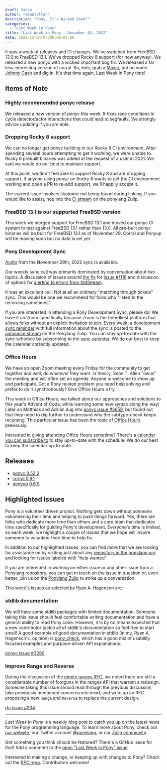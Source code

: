 ```yaml
---
draft: false
author: "seantallen"
description: "Pony, It's Wicked Good!"
categories:
  - "Last Week in Pony"
title: "Last Week in Pony - December 04, 2022"
date: 2022-12-04T07:00:06-04:00
---
```


It was a week of releases and CI changes. We've switched from FreeBSD 13.0 to FreeBSD 13.1. We've dropped Rocky 8 support (for now anyway). We released a new ponyc with a wicked important bug fix. We released a far less interesting version of corral. So, kids, grab a [Moxie](https://www.drinkmoxie.com/), put on some [Johnny Cash](https://www.youtube.com/watch?v=ZTol6KfcEFw) and dig in. It's that time again, Last Week in Pony time!

<!-- more -->

## Items of Note

### Highly recommended ponyc release

We released a new version of ponyc this week. It fixes race conditions in cycle detector/actor interactions that could lead to segfaults. We strongly advice updating if you are able.

### Dropping Rocky 8 support

We can no longer get ponyc building in our Rocky 8 CI environment. After spending several hours attempting to get it working, we were unable to. Rocky 8 prebuilt binaries was added at the request of a user in 2021. We said we would do our best to maintain support.

At this point, we don't feel able to support Rocky 8 and are dropping support. If anyone using ponyc on Rocky 8 wants to get the CI environment working and open a PR to re-add support, we'll happily accept it.

The current issue involves libatomic not being found during linking. If you would like to assist, hop into the [CI stream](https://ponylang.zulipchat.com/#narrow/stream/190359-ci) on the ponylang Zulip.

### FreeBSD 13.1 is our supported FreeBSD version

This week we merged support for FreeBSD 13.1 and moved our ponyc CI system to test against FreeBSD 13.1 rather than 13.0. All pre-built ponyc binaries will be built for FreeBSD 13.1 as of November 29. Corral and Ponyup will be moving soon but no date is set yet.

### Pony Development Sync

[Audio](https://sync-recordings.ponylang.io/r/2022_11_29.m4a) from the November 29th, 2022 sync is available.

Our weekly sync call was primarily dominated by conversation about two topics. A discussion of issues around [the fix](https://github.com/ponylang/ponyc/pull/4256) for [issue #1118](https://github.com/ponylang/ponyc/issues/1118) and discussion of options for [alerting to errors from StdStream](https://github.com/ponylang/rfcs/issues/205).

It was an excellent call. Not at all an ordinary "marching through tickets" sync. This would be one we recommend for folks who "listen to the recording sometimes".

If you are interested in attending a Pony Development Sync, please do! We have it on Zoom specifically because Zoom is the friendliest platform that allows folks without an explicit invitation to join. Every week, [a development sync reminder](https://ponylang.zulipchat.com/#narrow/stream/189932-announce/topic/Sync.20Reminder) with full information about the sync is posted to the [announce stream](https://ponylang.zulipchat.com/#narrow/stream/189932-announce) on the Ponylang Zulip. You can stay up-to-date with the sync schedule by subscribing to the [sync calendar](https://calendar.google.com/calendar/ical/59jcru6f50mrpqbm7em4iclnkk%40group.calendar.google.com/public/basic.ics). We do our best to keep the calendar correctly updated.

### Office Hours

We have an open Zoom meeting every Friday for the community to get together and well, do whatever they want. In theory, Sean T. Allen "owns" the meeting and will often set an agenda. Anyone is welcome to show up and participate. Got a Pony related problem you need help solving and prefer to do it synchronously? Give Office Hours a try.

This week in Office Hours, we talked about our approaches and solutions to this year's Advent of Code, while learning some new syntax along the way! Later on Matthias and Adrian dug into [ponyc issue #3658](https://github.com/ponylang/ponyc/issues/3658), but found out that they need to dig further to understand why the subtype-check keeps recursing. This particular issue has been the topic of [Office Hours](https://www.ponylang.io/blog/2022/11/last-week-in-pony---november-27-2022/#office-hours) previously.

Interested in giving attending Office Hours sometime? There's a [calendar you can subscribe to](https://calendar.google.com/calendar/ical/4465e68ae24131ae00461a40893f2637a2c9ac510e311a44ff78680e2f183ce3%40group.calendar.google.com/public/basic.ics) to stay up-to-date with the schedule. We do our best to keep the calendar up-to-date.

## Releases

- [ponyc 0.52.2](https://github.com/ponylang/ponyc/releases/tag/0.52.2)
- [corral 0.6.1](https://github.com/ponylang/corral/releases/tag/0.6.1)
- [ponyup 0.6.9](https://github.com/ponylang/ponyup/releases/tag/0.6.9)

## Highlighted Issues

Pony is a volunteer driven project. Nothing gets down without someone volunteering their time and helping to push things forward. Yes, there are folks who dedicate more time than others and a core team that dedicates time specifically for guiding Pony's development. Everyone's time is limited, so each week, we highlight a couple of issues that we hope will inspire someone to volunteer their time to help fix.

In addition to our highlighted issues, you can find more that we are looking for assistance on by visiting just about any [repository in the ponylang org](https://github.com/ponylang/) and looking for issues labeled with "help wanted"

If you are interested in working on either issue or any other issue from a Ponylang repository, you can get in touch on the issue in question or, even better, join us on the [Ponylang Zulip](https://ponylang.zulipchat.com/) to strike up a conversation.

This week's issues as selected by Ryan A. Hagenson are:

### stdlib documentation

We still have some stdlib packages with limited documentation. Someone taking this issue should feel comfortable writing documentation and have a general ability to read Pony code. However, it is by no means expected that a new contributor tackle all of stdlib's documentation so feel free to start small! A good example of good documentation in stdlib (in my, Ryan A. Hagenson's, opinion) is [pony_check](https://stdlib.ponylang.io/pony_check--index/), which has a good mix of usability focused examples and purpose-driven API explanations.

[ponyc issue #3280](https://github.com/ponylang/ponyc/issues/3280)

### Improve Range and Reverse

During the discussion of the [empty ranges RFC](https://github.com/ponylang/rfcs/pull/201), we noted there are still a considerable number of footguns in the ranges API that warrant a redesign. Someone taking this issue should read through the previous discussion, take previously mentioned concerns into mind, and write up an RFC proposing a new `Range` and `Reverse` to replace the current design.

[rfc issue #204](https://github.com/ponylang/rfcs/issues/204)

---

_Last Week In Pony_ is a weekly blog post to catch you up on the latest news for the Pony programming language. To learn more about Pony, check out [our website](https://ponylang.io), our Twitter account [@ponylang](https://twitter.com/ponylang), or our [Zulip community](https://ponylang.zulipchat.com).

Got something you think should be featured? There's a GitHub issue for that! Add a comment to the [open "Last Week in Pony" issue](https://github.com/ponylang/ponylang.github.io/issues?q=is%3Aissue+is%3Aopen+label%3Alast-week-in-pony).

Interested in making a change, or keeping up with changes to Pony? Check out the [RFC repo](https://github.com/ponylang/rfcs). Contributors welcome!
